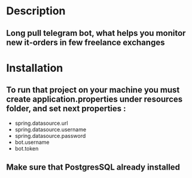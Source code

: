 # Description 
## Long pull telegram bot, what helps you monitor new it-orders in few freelance exchanges
# Installation
## To run that project on your machine you must create application.properties under resources folder, and set next properties :
* spring.datasource.url
* spring.datasource.username
* spring.datasource.password
* bot.username
* bot.token
## Make sure that PostgresSQL already installed
